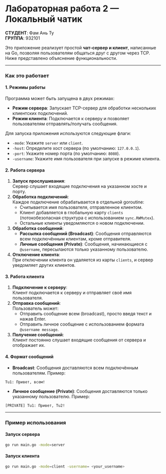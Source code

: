 # Лабораторная работа 2 — Локальный чатик

**СТУДЕНТ**: Фам Ань Ту  
**ГРУППА**: 932101  

Это приложение реализует простой **чат-сервер и клиент**, написанные на Go, позволяя пользователям общаться друг с другом через TCP. Ниже представлено объяснение функциональности.

---
### **Как это работает**

#### **1. Режимы работы**
Программа может быть запущена в двух режимах:
- **Режим сервера**: Запускает TCP-сервер для обработки нескольких клиентских подключений.
- **Режим клиента**: Подключается к серверу и позволяет пользователям отправлять/получать сообщения.

Для запуска приложения используются следующие флаги:
- `-mode`: Укажите `server` или `client`.
- `-host`: Определите хост сервера (по умолчанию: `127.0.0.1`).
- `-port`: Укажите номер порта (по умолчанию: `8080`).
- `-username`: Укажите имя пользователя при запуске в режиме клиента.

#### **2. Работа сервера**
1. **Запуск прослушивания**:  
   Сервер слушает входящие подключения на указанном хосте и порту.
2. **Обработка подключений**:  
   Каждое подключение обрабатывается в отдельной goroutine:
   - Считывается имя пользователя, отправленное клиентом.
   - Клиент добавляется в глобальную карту `clients` (потокобезопасная структура с использованием `sync.RWMutex`).
   - Остальные клиенты уведомляются о новом подключении.
3. **Обработка сообщений**:
   - **Рассылка сообщений (Broadcast)**: Сообщения отправляются всем подключённым клиентам, кроме отправителя.
   - **Личные сообщения (Private)**: Сообщения, начинающиеся с `@username`, пересылаются только указанному пользователю.
4. **Отключение клиента**:  
   При отключении клиента он удаляется из карты `clients`, и сервер уведомляет других клиентов.

#### **3. Работа клиента**
1. **Подключение к серверу**:  
   Клиент подключается к серверу и отправляет своё имя пользователя.
2. **Отправка сообщений**:  
   Пользователь может:
   - Отправить сообщение всем (broadcast), просто введя текст и нажав Enter.
   - Отправить личное сообщение с использованием формата `@username message`.
3. **Получение сообщений**:  
   Клиент постоянно слушает входящие сообщения от сервера и отображает их.

#### **4. Формат сообщений**
- **Broadcast**: Сообщения доставляются всем подключённым пользователям. Пример:
```
Tu1: Привет, всем!
```
- **Личное сообщение (Private)**: Сообщения доставляются только указанному пользователю. Пример:
```
[PRIVATE] Tu1: Привет, Tu2!
```

---

### **Пример использования**

#### **Запуск сервера**
```bash
go run main.go -mode=server
```
#### **Запуск клиента**

```bash
go run main.go -mode=client -username= <your_username>
```
